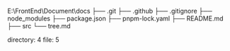 E:\FrontEnd\Document\docs
├── .git
├── .github
├── .gitignore
├── node_modules
├── package.json
├── pnpm-lock.yaml
├── README.md
├── src
└── tree.md

directory: 4 file: 5

